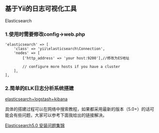## 基于Yii的日志可视化工具

Elasticsearch

### 1.使用时需要修改config->web.php 

```
'elasticsearch' => [
    'class' => 'yii\elasticsearch\Connection',
    'nodes' => [
        ['http_address' => 'your host:9200'],//修改为ES地址
                
        // configure more hosts if you have a cluster
    ],
],
```
### 2.简单的ELK日志分析系统搭建

[elasticsearch+logstash+kibana](https://www.elastic.co/cn/products)
  
具体的搭建过程可以在网络中搜索教程，如果都采用最新的版本（5.0+）的话可能会有些问题，大家可以参考下面我给出的链接解决。

[Elasticsearch5.0 安装问题集锦](http://www.cnblogs.com/sloveling/p/elasticsearch.html)